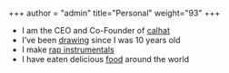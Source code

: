 +++
author = "admin"
title="Personal"
weight="93"
+++

* I am the CEO and Co-Founder of [<u>calhat</u>](/calhat/)
* I’ve been [<u>drawing</u>](/art/) since I was 10 years old
* I make [<u>rap instrumentals</u>](/music/)</u>
* I have eaten delicious [<u>food</u>](/food/) around the world
